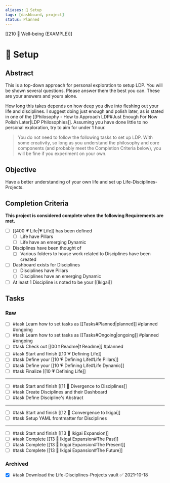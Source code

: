 ```yaml
---
aliases: 🧰 Setup
tags: [dashboard, project]
status: Planned
---
```

[[210 🎀 Well-being (EXAMPLE)]]
# 🧰 Setup
## Abstract
This is a top-down approach for personal exploration to setup LDP. You will be shown several questions. Please answer them the best you can. These are your answers and yours alone.

How long this takes depends on how deep you dive into fleshing out your life and disciplines. I suggest doing just enough and polish later, as is stated in one of the [[Philosophy - How to Approach LDP#Just Enough For Now Polish Later|LDP Philosophies]]. Assuming you have done little to no personal exploration, try to aim for under 1 hour.

> You do not need to follow the following tasks to set up LDP. With some creativity, so long as you understand the philosophy and core components (and probably meet the Completion Criteria below), you will be fine if you experiment on your own.

## Objective
Have a better understanding of your own life and set up Life-Disciplines-Projects.

## Completion Criteria
**This project is considered complete when the following Requirements are met.**
- [ ] [[400 💗 Life|💗 Life]] has been defined
	- [ ] Life have Pillars 
	- [ ] Life have an emerging Dynamic
- [ ] Disciplines have been thought of
	- [ ] Various folders to house work related to Disciplines have been created
- [ ] Dashboard exists for Disciplines
	- [ ] Disciplines have Pillars
	- [ ] Disciplines have an emerging Dynamic
- [ ] At least 1 Discipline is noted to be your [[Ikigai]]

## Tasks
### Raw
- [ ] #task Learn how to set tasks as [[Tasks#Planned|planned]] #planned #ongoing 
- [ ] #task Learn how to set tasks as [[Tasks#Ongoing|ongoing]] #planned #ongoing 
- [ ] #task Check out [[00 ❗ Readme|❗ Readme]] #planned
- [ ] #task Start and finish [[10 💗 Defining Life]]
- [ ] #task Define your [[10 💗 Defining Life#Life Pillars]]
- [ ] #task Define your [[10 💗 Defining Life#Life Dynamic]]
- [ ] #task Finalize [[10 💗 Defining Life]]
---
- [ ] #task Start and finish [[11 🔀 Divergence to Disciplines]]
- [ ] #task Create Disciplines and their Dashboard
- [ ] #task Define Discipline's Abstract
---
- [ ] #task Start and finish [[12 🔂 Convergence to Ikigai]]
- [ ] #task Setup YAML frontmatter for Disciplines
---
- [ ] #task Start and finish [[13 🎎 Ikigai Expansion]]
- [ ] #task Complete [[13 🎎 Ikigai Expansion#The Past]]
- [ ] #task Complete [[13 🎎 Ikigai Expansion#The Present]]
- [ ] #task Complete [[13 🎎 Ikigai Expansion#The Future]]

### Archived
- [x] #task Download the Life-Disciplines-Projects vault ✅ 2021-10-18